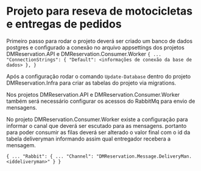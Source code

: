 # Projeto para reseva de motocicletas e entregas de pedidos

Primeiro passo para rodar o projeto deverá ser criado um banco de dados postgres e configurado a conexão no arquivo appsettings dos projetos
DMReservation.API e DMReservation.Consumer.Worker
`
    {
        ...
        "ConnectionStrings": {
            "Default": <informações de conexão da base de dados>
        },
    }
`

Após a configuração rodar o comando `Update-Database` dentro do projeto DMReservation.Infra para criar as tabelas do projeto via migrations.

Nos projetos DMReservation.API e DMReservation.Consumer.Worker também será necessário configurar os acessos do RabbitMq para envio de mensagens.

No projeto DMReservation.Consumer.Worker existe a configuração para informar o canal que deverá ser escutado para as mensagens.
portanto para poder consumir as filas deverá ser alterado o valor final com o id da tabela deliveryman informando assim qual entregador
recebera a mensagem.

`
    {
        ...
        "Rabbit":
        {
            ...
            "Channel": "DMReservation.Message.DeliveryMan.<iddeliveryman>"
        }
    }
`
